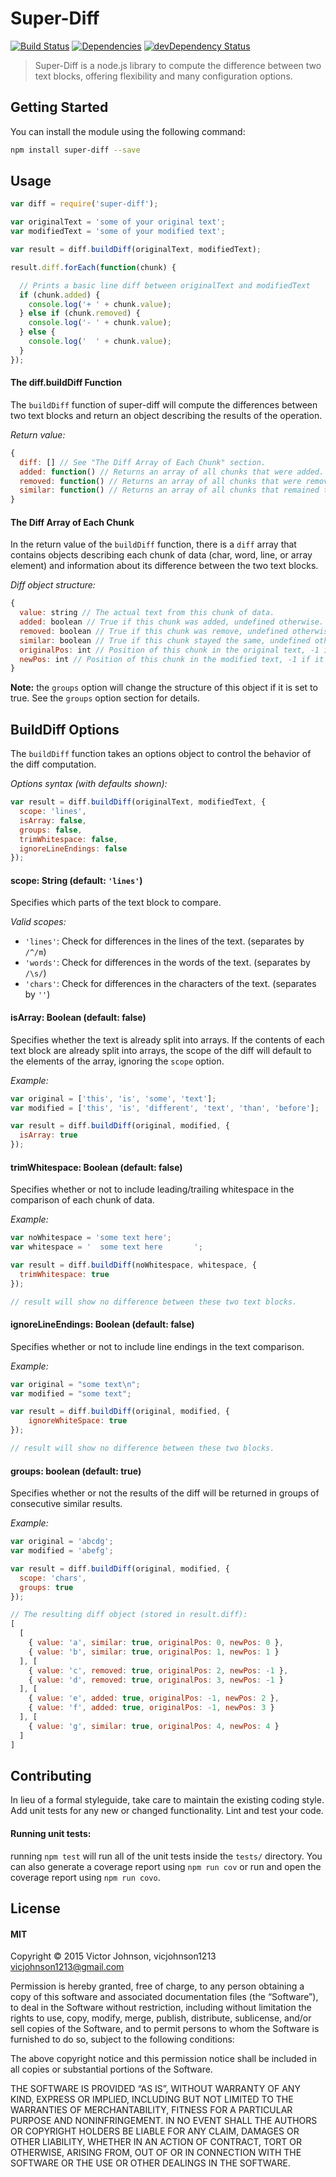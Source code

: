 # Super-Diff

[![Build Status](https://travis-ci.org/vicjohnson1213/super-diff.svg)](https://travis-ci.org/vicjohnson1213/super-diff) [![Dependencies](https://david-dm.org/vicjohnson1213/super-diff.svg)](https://david-dm.org/vicjohnson1213/super-diff) [![devDependency Status](https://david-dm.org/vicjohnson1213/super-diff/dev-status.svg)](https://david-dm.org/vicjohnson1213/super-diff#info=devDependencies)

>Super-Diff is a node.js library to compute the difference between two text blocks, offering flexibility and many configuration options.

## Getting Started

You can install the module using the following command:

```bash
npm install super-diff --save
```

## Usage

```javascript
var diff = require('super-diff');

var originalText = 'some of your original text';
var modifiedText = 'some of your modified text';

var result = diff.buildDiff(originalText, modifiedText);

result.diff.forEach(function(chunk) {

  // Prints a basic line diff between originalText and modifiedText
  if (chunk.added) {
    console.log('+ ' + chunk.value);
  } else if (chunk.removed) {
    console.log('- ' + chunk.value);
  } else {
    console.log('  ' + chunk.value);
  }
});
```

#### The diff.buildDiff Function

The `buildDiff` function of super-diff will compute the differences between two text blocks and return an object describing the results of the operation.

*Return value:*

```javascript
{
  diff: [] // See "The Diff Array of Each Chunk" section.
  added: function() // Returns an array of all chunks that were added.
  removed: function() // Returns an array of all chunks that were removed.
  similar: function() // Returns an array of all chunks that remained the same.
}
```

#### The Diff Array of Each Chunk

In the return value of the `buildDiff` function, there is a `diff` array that contains objects describing each chunk of data (char, word, line, or array element) and information about its difference between the two text blocks.

*Diff object structure:*

```javascript
{
  value: string // The actual text from this chunk of data.
  added: boolean // True if this chunk was added, undefined otherwise.
  removed: boolean // True if this chunk was remove, undefined otherwise.
  similar: boolean // True if this chunk stayed the same, undefined otherwise.
  originalPos: int // Position of this chunk in the original text, -1 if it didn't exist.
  newPos: int // Position of this chunk in the modified text, -1 if it doesn't exist.
}
```

**Note:** the `groups` option will change the structure of this object if it is set to true.  See the `groups` option section for details.

## BuildDiff Options

The `buildDiff` function takes an options object to control the behavior of the diff computation.

*Options syntax (with defaults shown):*

```javascript
var result = diff.buildDiff(originalText, modifiedText, {
  scope: 'lines',
  isArray: false,
  groups: false,
  trimWhitespace: false,
  ignoreLineEndings: false
});
```

#### scope: String (default: `'lines'`)

Specifies which parts of the text block to compare.

*Valid scopes:*

* `'lines'`: Check for differences in the lines of the text. (separates by `/^/m`)
* `'words'`: Check for differences in the words of the text. (separates by `/\s/`)
* `'chars'`: Check for differences in the characters of the text. (separates by `''`)

#### isArray: Boolean (default: false)

Specifies whether the text is already split into arrays.  If the contents of each text block are already split into arrays, the scope of the diff will default to the elements of the array, ignoring the `scope` option.

*Example:*

```javascript
var original = ['this', 'is', 'some', 'text'];
var modified = ['this', 'is', 'different', 'text', 'than', 'before'];

var result = diff.buildDiff(original, modified, {
  isArray: true
});
```

#### trimWhitespace: Boolean (default: false)

Specifies whether or not to include leading/trailing whitespace in the comparison of each chunk of data.

*Example:*

```javascript
var noWhitespace = 'some text here';
var whitespace = '  some text here       ';

var result = diff.buildDiff(noWhitespace, whitespace, {
  trimWhitespace: true
});

// result will show no difference between these two text blocks.
```

#### ignoreLineEndings: Boolean (default: false)

Specifies whether or not to include line endings in the text comparison.

*Example:*

```javascript
var original = "some text\n";
var modified = "some text";

var result = diff.buildDiff(original, modified, {
    ignoreWhiteSpace: true
});

// result will show no difference between these two blocks.
```

#### groups: boolean (default: true)

Specifies whether or not the results of the diff will be returned in groups of consecutive similar results.

*Example:*

```javascript
var original = 'abcdg';
var modified = 'abefg';

var result = diff.buildDiff(original, modified, {
  scope: 'chars',
  groups: true
});

// The resulting diff object (stored in result.diff): 
[ 
  [ 
    { value: 'a', similar: true, originalPos: 0, newPos: 0 },
    { value: 'b', similar: true, originalPos: 1, newPos: 1 }
  ], [
    { value: 'c', removed: true, originalPos: 2, newPos: -1 },
    { value: 'd', removed: true, originalPos: 3, newPos: -1 }
  ], [
    { value: 'e', added: true, originalPos: -1, newPos: 2 },
    { value: 'f', added: true, originalPos: -1, newPos: 3 }
  ], [
    { value: 'g', similar: true, originalPos: 4, newPos: 4 }
  ]
]
```
## Contributing

In lieu of a formal styleguide, take care to maintain the existing coding style. Add unit tests for any new or changed functionality. Lint and test your code.

#### Running unit tests:

running `npm test` will run all of the unit tests inside the `tests/` directory.  You can also generate a coverage report using `npm run cov` or run and open the coverage report using `npm run covo`.

## License

#### MIT

Copyright © 2015 Victor Johnson, vicjohnson1213 <vicjohnson1213@gmail.com>

Permission is hereby granted, free of charge, to any person obtaining a copy of this software and associated documentation files (the “Software”), to deal in the Software without restriction, including without limitation the rights to use, copy, modify, merge, publish, distribute, sublicense, and/or sell copies of the Software, and to permit persons to whom the Software is furnished to do so, subject to the following conditions:

The above copyright notice and this permission notice shall be included in all copies or substantial portions of the Software.

THE SOFTWARE IS PROVIDED “AS IS”, WITHOUT WARRANTY OF ANY KIND, EXPRESS OR IMPLIED, INCLUDING BUT NOT LIMITED TO THE WARRANTIES OF MERCHANTABILITY, FITNESS FOR A PARTICULAR PURPOSE AND NONINFRINGEMENT. IN NO EVENT SHALL THE AUTHORS OR COPYRIGHT HOLDERS BE LIABLE FOR ANY CLAIM, DAMAGES OR OTHER LIABILITY, WHETHER IN AN ACTION OF CONTRACT, TORT OR OTHERWISE, ARISING FROM, OUT OF OR IN CONNECTION WITH THE SOFTWARE OR THE USE OR OTHER DEALINGS IN THE SOFTWARE.